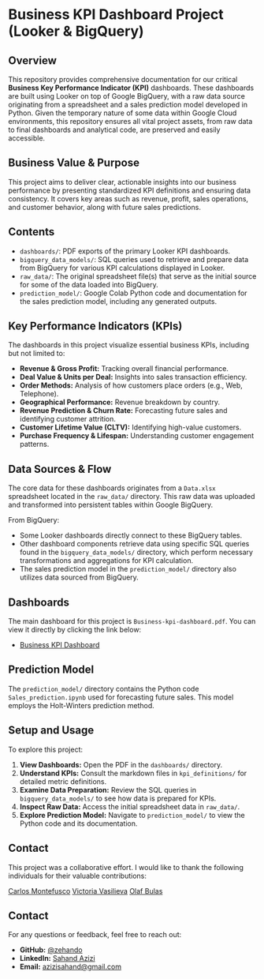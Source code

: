 # Business KPI Dashboard Project (Looker & BigQuery)

## Overview
This repository provides comprehensive documentation for our critical **Business Key Performance Indicator (KPI)** dashboards. These dashboards are built using Looker on top of Google BigQuery, with a raw data source originating from a spreadsheet and a sales prediction model developed in Python. Given the temporary nature of some data within Google Cloud environments, this repository ensures all vital project assets, from raw data to final dashboards and analytical code, are preserved and easily accessible.

## Business Value & Purpose
This project aims to deliver clear, actionable insights into our business performance by presenting standardized KPI definitions and ensuring data consistency. It covers key areas such as revenue, profit, sales operations, and customer behavior, along with future sales predictions.

## Contents
- `dashboards/`: PDF exports of the primary Looker KPI dashboards.
- `bigquery_data_models/`: SQL queries used to retrieve and prepare data from BigQuery for various KPI calculations displayed in Looker.
- `raw_data/`: The original spreadsheet file(s) that serve as the initial source for some of the data loaded into BigQuery.
- `prediction_model/`: Google Colab Python code and documentation for the sales prediction model, including any generated outputs.

## Key Performance Indicators (KPIs)
The dashboards in this project visualize essential business KPIs, including but not limited to:
* **Revenue & Gross Profit:** Tracking overall financial performance.
* **Deal Value & Units per Deal:** Insights into sales transaction efficiency.
* **Order Methods:** Analysis of how customers place orders (e.g., Web, Telephone).
* **Geographical Performance:** Revenue breakdown by country.
* **Revenue Prediction & Churn Rate:** Forecasting future sales and identifying customer attrition.
* **Customer Lifetime Value (CLTV):** Identifying high-value customers.
* **Purchase Frequency & Lifespan:** Understanding customer engagement patterns.


## Data Sources & Flow
The core data for these dashboards originates from a `Data.xlsx` spreadsheet located in the `raw_data/` directory. This raw data was uploaded and transformed into persistent tables within Google BigQuery.

From BigQuery:
* Some Looker dashboards directly connect to these BigQuery tables.
* Other dashboard components retrieve data using specific SQL queries found in the `bigquery_data_models/` directory, which perform necessary transformations and aggregations for KPI calculation.
* The sales prediction model in the `prediction_model/` directory also utilizes data sourced from BigQuery.

## Dashboards
The main dashboard for this project is `Business-kpi-dashboard.pdf`. You can view it directly by clicking the link below:
* [Business KPI Dashboard](dashboards/Business-kpi-dashboard.pdf)


## Prediction Model
The `prediction_model/` directory contains the Python code `Sales_prediction.ipynb` used for forecasting future sales. This model employs the Holt-Winters prediction method.

## Setup and Usage
To explore this project:
1.  **View Dashboards:** Open the PDF in the `dashboards/` directory.
2.  **Understand KPIs:** Consult the markdown files in `kpi_definitions/` for detailed metric definitions.
3.  **Examine Data Preparation:** Review the SQL queries in `bigquery_data_models/` to see how data is prepared for KPIs.
4.  **Inspect Raw Data:** Access the initial spreadsheet data in `raw_data/`.
5.  **Explore Prediction Model:** Navigate to `prediction_model/` to view the Python code and its documentation.

## Contact

This project was a collaborative effort. I would like to thank the following individuals for their valuable contributions:

[Carlos Montefusco](https://github.com/camontefusco/)
[Victoria Vasilieva](https://github.com/victoria-vasilieva)
[Olaf Bulas](https://github.com/Cebulva)

## Contact

For any questions or feedback, feel free to reach out:

* **GitHub:** [@zehando](https://github.com/zehando)
* **LinkedIn:** [Sahand Azizi](https://www.linkedin.com/in/sahandazizi/)
* **Email:** azizisahand@gmail.com
